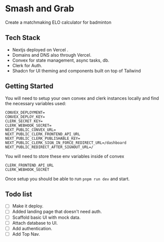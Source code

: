 # Smash and Grab
Create a matchmaking ELO calculator for badminton

## Tech Stack
- Nextjs deployed on Vercel .
- Domains and DNS also through Vercel.
- Convex for state management, async tasks, db.
- Clerk for Auth.
- Shadcn for UI theming and components built on top of Tailwind

## Getting Started
You will need to setup your own convex and clerk instances locally and find the necessary variables used:

```
CONVEX_DEPLOYMENT=
CONVEX_DEPLOY_KEY=
CLERK_SECRET_KEY=
CLERK_WEBHOOK_SECRET=
NEXT_PUBLIC_CONVEX_URL=
NEXT_PUBLIC_CLERK_FRONTEND_API_URL
NEXT_PUBLIC_CLERK_PUBLISHABLE_KEY=
NEXT_PUBLIC_CLERK_SIGN_IN_FORCE_REDIRECT_URL=/dashboard
NEXT_PUBLIC_REDIRECT_AFTER_SIGNOUT_URL=/
```

You will need to store these env variables inside of convex
```
CLERK_FRONTEND_API_URL
CLERK_WEBHOOK_SECRET
```

Once setup you should be able to run ```pnpm run dev``` and start.

##  Todo list

- [ ] Make it deploy.
- [ ] Added landing page that doesn't need auth.
- [ ] Scaffold basic UI with mock data.
- [ ] Attach database to UI.
- [ ] Add authentication.
- [ ] Add Top Nav.